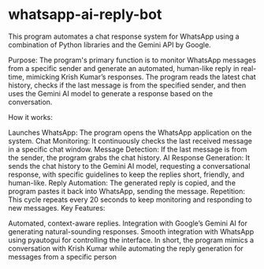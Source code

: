 # whatsapp-ai-reply-bot
This program automates a chat response system for WhatsApp using a combination of Python libraries and the Gemini API by Google.

Purpose:
The program's primary function is to monitor WhatsApp messages from a specific sender and generate an automated, human-like reply in real-time, mimicking Krish Kumar’s responses. The program reads the latest chat history, checks if the last message is from the specified sender, and then uses the Gemini AI model to generate a response based on the conversation.

How it works:

Launches WhatsApp: The program opens the WhatsApp application on the system.
Chat Monitoring: It continuously checks the last received message in a specific chat window.
Message Detection: If the last message is from the sender, the program grabs the chat history.
AI Response Generation: It sends the chat history to the Gemini AI model, requesting a conversational response, with specific guidelines to keep the replies short, friendly, and human-like.
Reply Automation: The generated reply is copied, and the program pastes it back into WhatsApp, sending the message.
Repetition: This cycle repeats every 20 seconds to keep monitoring and responding to new messages.
Key Features:

Automated, context-aware replies.
Integration with Google’s Gemini AI for generating natural-sounding responses.
Smooth integration with WhatsApp using pyautogui for controlling the interface.
In short, the program mimics a conversation with Krish Kumar while automating the reply generation for messages from a specific person
